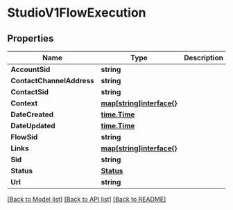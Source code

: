 # StudioV1FlowExecution

## Properties

Name | Type | Description | Notes
------------ | ------------- | ------------- | -------------
**AccountSid** | **string** |  | [optional] 
**ContactChannelAddress** | **string** |  | [optional] 
**ContactSid** | **string** |  | [optional] 
**Context** | [**map[string]interface{}**](.md) |  | [optional] 
**DateCreated** | [**time.Time**](time.Time.md) |  | [optional] 
**DateUpdated** | [**time.Time**](time.Time.md) |  | [optional] 
**FlowSid** | **string** |  | [optional] 
**Links** | [**map[string]interface{}**](.md) |  | [optional] 
**Sid** | **string** |  | [optional] 
**Status** | [**Status**](status.md) |  | [optional] 
**Url** | **string** |  | [optional] 

[[Back to Model list]](../README.md#documentation-for-models) [[Back to API list]](../README.md#documentation-for-api-endpoints) [[Back to README]](../README.md)


